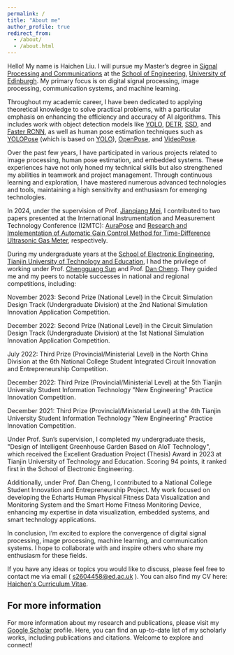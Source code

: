 ```yaml
---
permalink: /
title: "About me"
author_profile: true
redirect_from: 
  - /about/
  - /about.html
---
```


Hello! My name is Haichen Liu. I will pursue my Master’s degree in [Signal Processing and Communications](https://postgraduate.degrees.ed.ac.uk/?r=site/view&id=20) at the [School of Engineering](https://eng.ed.ac.uk/), [University of Edinburgh](https://www.ed.ac.uk/). My primary focus is on digital signal processing, image processing, communication systems, and machine learning.

Throughout my academic career, I have been dedicated to applying theoretical knowledge to solve practical problems, with a particular emphasis on enhancing the efficiency and accuracy of AI algorithms. This includes work with object detection models like [YOLO](https://github.com/ultralytics/ultralytics), [DETR](https://github.com/facebookresearch/detr), [SSD](https://github.com/amdegroot/ssd.pytorch), and [Faster RCNN](https://github.com/jwyang/faster-rcnn.pytorch), as well as human pose estimation techniques such as [YOLOPose](https://arxiv.org/abs/2204.06806) (which is based on [YOLO](https://github.com/ultralytics/ultralytics)), [OpenPose](https://github.com/CMU-Perceptual-Computing-Lab/openpose), and [VideoPose](https://github.com/facebookresearch/VideoPose3D).

Over the past few years, I have participated in various projects related to image processing, human pose estimation, and embedded systems. These experiences have not only honed my technical skills but also strengthened my abilities in teamwork and project management. Through continuous learning and exploration, I have mastered numerous advanced technologies and tools, maintaining a high sensitivity and enthusiasm for emerging technologies.

In 2024, under the supervision of Prof. [Jianqiang Mei](https://dianzi.tute.edu.cn/info/1291/25232.htm), I contributed to two papers presented at the International Instrumentation and Measurement Technology Conference (I2MTC): [AuraPose](https://ieeexplore.ieee.org/document/10561032) and
[Research and Implementation of Automatic Gain Control Method for Time-Difference Ultrasonic Gas Meter](https://ieeexplore.ieee.org/document/10561236), respectively.


During my undergraduate years at the [School of Electronic Engineering](https://dianzi.tute.edu.cn/index.htm), [Tianjin University of Technology and Education](https://www.tute.edu.cn/), I had the privilege of working under Prof. [Chengguang Sun](https://dianzi.tute.edu.cn/info/1291/25242.htm) and Prof. [Dan Cheng](https://dianzi.tute.edu.cn/info/1291/25162.htm). They guided me and my peers to notable successes in national and regional competitions, including:

November 2023: Second Prize (National Level) in the Circuit Simulation Design Track (Undergraduate Division) at the 2nd National Simulation Innovation Application Competition.

December 2022: Second Prize (National Level) in the Circuit Simulation Design Track (Undergraduate Division) at the 1st National Simulation Innovation Application Competition.

July 2022: Third Prize (Provincial/Ministerial Level) in the North China Division at the 6th National College Student Integrated Circuit Innovation and Entrepreneurship Competition.

December 2022: Third Prize (Provincial/Ministerial Level) at the 5th Tianjin University Student Information Technology "New Engineering" Practice Innovation Competition.

December 2021: Third Prize (Provincial/Ministerial Level) at the 4th Tianjin University Student Information Technology "New Engineering" Practice Innovation Competition.

Under Prof. Sun’s supervision, I completed my undergraduate thesis, "Design of Intelligent Greenhouse Garden Based on AIoT Technology", which received the Excellent Graduation Project (Thesis) Award in 2023 at Tianjin University of Technology and Education. Scoring 94 points, it ranked first in the School of Electronic Engineering.

Additionally, under Prof. Dan Cheng, I contributed to a National College Student Innovation and Entrepreneurship Project. My work focused on developing the Echarts Human Physical Fitness Data Visualization and Monitoring System and the Smart Home Fitness Monitoring Device, enhancing my expertise in data visualization, embedded systems, and smart technology applications.

In conclusion, I’m excited to explore the convergence of digital signal processing, image processing, machine learning, and communication systems. I hope to collaborate with and inspire others who share my enthusiasm for these fields.

If you have any ideas or topics you would like to discuss, please feel free to contact me via email ( s2604458@ed.ac.uk ). You can also find my CV here: [Haichen's Curriculum Vitae](assets/HaichenLiuCV2.pdf).

For more information
------
For more information about my research and publications, please visit my [Google Scholar](https://scholar.google.com/citations?hl=en&user=wv4jqDEAAAAJ) profile. Here, you can find an up-to-date list of my scholarly works, including publications and citations. Welcome to explore and connect!
